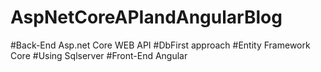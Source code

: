 # AspNetCoreAPIandAngularBlog
#Back-End Asp.net Core WEB API
#DbFirst 	approach 
#Entity Framework Core
#Using Sqlserver 
#Front-End Angular 
